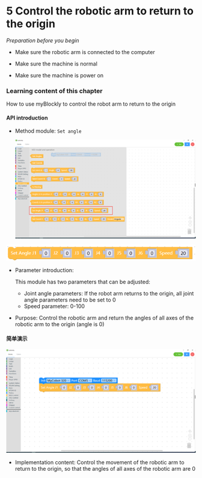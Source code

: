 # 5 Control the robotic arm to return to the origin

<i>Preparation before you begin</i>

- Make sure the robotic arm is connected to the computer

- Make sure the machine is normal

- Make sure the machine is power on

### Learning content of this chapter

How to use myBlockly to control the robot arm to return to the origin

#### API introduction

* Method module: `Set angle`

  <img src="../../../../resources/5-BasicApplication/5.2.1/pi/img/case/go_zero_item.png" style="zoom: 50%;" />



<img src="../../../../resources/5-BasicApplication/5.2.1/pi/img/blocks/mid/8.png"  />

* Parameter introduction:

  This module has two parameters that can be adjusted:

  - Joint angle parameters: If the robot arm returns to the origin, all joint angle parameters need to be set to 0

  * Speed parameter: 0-100

* Purpose: Control the robotic arm and return the angles of all axes of the robotic arm to the origin (angle is 0)



#### 简单演示

<img src="../../../../resources/5-BasicApplication/5.2.1/pi/img/case/gozero.png" style="zoom: 50%;" />



* Implementation content: Control the movement of the robotic arm to return to the origin, so that the angles of all axes of the robotic arm are 0
